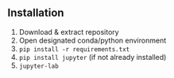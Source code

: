 ## Installation

1. Download & extract repository
2. Open designated conda/python environment
3. `pip install -r requirements.txt`
4. `pip install jupyter` (if not already installed)
5. `jupyter-lab`
